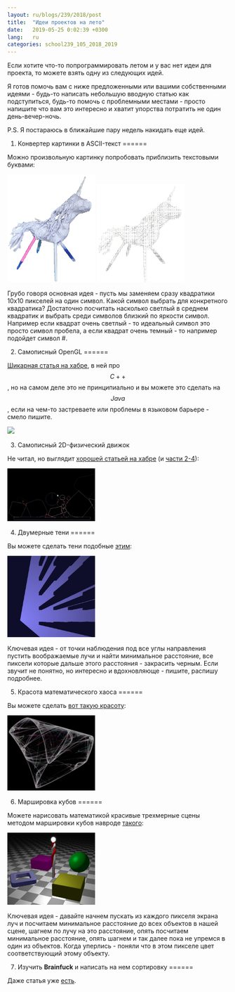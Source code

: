 ```yaml
---
layout: ru/blogs/239/2018/post
title:  "Идеи проектов на лето"
date:   2019-05-25 0:02:39 +0300
lang:   ru
categories: school239_105_2018_2019
---
```


Если хотите что-то попрограммировать летом и у вас нет идеи для проекта, то можете взять одну из следующих идей.

Я готов помочь вам с ниже предложенными или вашими собственными идеями - будь-то написать небольшую вводную статью как подступиться, будь-то помочь с проблемными местами - просто напишите что вам это интересно и хватит упорства потратить не один день-вечер-ночь.

P.S. Я постараюсь в ближайшие пару недель накидать еще идей.

1) Конвертер картинки в ASCII-текст
======

Можно произвольную картинку попробовать приблизить текстовыми буквами:

<img src="/static/2019/05/unicorn.jpg" width="200"/> <img src="/static/2019/05/unicorn_ascii.jpg" width="200"/>

Грубо говоря основная идея - пусть мы заменяем сразу квадратики 10x10 пикселей на один символ. Какой символ выбрать для конкретного квадратика? Достаточно посчитать насколько светлый в среднем квадратик и выбрать среди символов близкий по яркости символ. Например если квадрат очень светлый - то идеальный символ это просто символ пробела, а если квадрат очень темный - то например подойдет символ #.

2) Самописный OpenGL
======

[Шикарная статья на хабре](https://habr.com/ru/post/248153/), в ней про $$C++$$, но на самом деле это не принципиально и вы можете это сделать на $$Java$$, если на чем-то застреваете или проблемы в языковом барьере - смело пишите.

<img src="https://hsto.org/getpro/habr/post_images/d1b/019/154/d1b019154c65deedcc6e6f66f33951de.png" width="200"/>

3) Самописный 2D-физический движок

Не читал, но выглядит [хорошей статьей на хабре](https://habr.com/ru/post/336908/) (и [части 2-4](https://habr.com/ru/post/341540/)):

<img src="/static/2019/05/physics2d.jpg" width="200"/>

4) Двумерные тени
======

Вы можете сделать тени подобные [этим](/old/webgl/demos/multiple_shadows.html):

<img src="/static/2019/05/shadows.jpg" width="200"/>

Ключевая идея - от точки наблюдения под все углы направления пустить воображаемые лучи и найти минимальное расстояние, все пиксели которые дальше этого расстояния - закрасить черным. Если звучит не понятно, но интересно и вдохновляюще - пишите, распишу подробнее.

5) Красота математического хаоса
======

Вы можете сделать [вот такую красоту](https://www.youtube.com/watch?v=fDSIRXmnVvk):

<img src="/static/2019/05/chaos.jpg" width="200"/>

6) Маршировка кубов
======

Можете нарисовать математикой красивые трехмерные сцены методом маршировки кубов навроде [такого](http://polarnick.com/old/webgl/demos/raymarching/primitives.html):

<img src="/static/2019/05/cubes_marching.jpg" width="200"/>

Ключевая идея - давайте начнем пускать из каждого пикселя экрана луч и посчитаем минимальное расстояние до всех объектов в нашей сцене, шагнем по лучу на это расстояние, опять посчитаем минимальное расстояние, опять шагнем и так далее пока не упремся в один из объектов. Когда уперлись - поняли что в этом пикселе цвет соответствующий этому объекту.

7) Изучить **Brainfuck** и написать на нем сортировку
======

Даже статья уже [есть](http://polarnick.com/lessons/239/lesson/school/brainfuck/2017/03/14/Brainfuck.html). 
